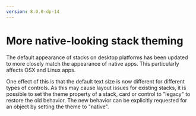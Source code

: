 ```yaml
---
version: 8.0.0-dp-14
---
```

# More native-looking stack theming

The default appearance of stacks on desktop platforms has been updated to more
closely match the appearance of native apps. This particularly affects OSX
and Linux apps.

One effect of this is that the default text size is now different for different
types of controls. As this may cause layout issues for existing stacks, it is
possible to set the theme property of a stack, card or control to "legacy" to
restore the old behavior. The new behavior can be explicitly requested for an
object by setting the theme to "native".
